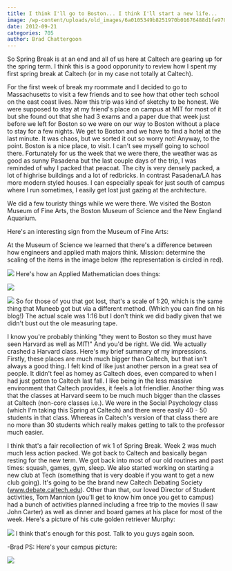 ```yaml
---
title: I think I'll go to Boston... I think I'll start a new life...
image: /wp-content/uploads/old_images/6a0105349b8251970b01676488d1fe970b-800wi.jpg
date: 2012-09-21
categories: 705
author: Brad Chattergoon
---
```


So Spring Break is at an end and all of us here at Caltech are gearing up for the spring term. I think this is a good opporunity to review how I spent my first spring break at Caltech (or in my case not totally at Caltech).

For the first week of break my roommate and I decided to go to Massachusetts to visit a few friends and to see how that other tech school on the east coast lives. Now this trip was kind of sketchy to be honest. We were supposed to stay at my friend's place on campus at MIT for most of it but she found out that she had 3 exams and a paper due that week just before we left for Boston so we were on our way to Boston without a place to stay for a few nights. We get to Boston and we have to find a hotel at the last minute. It was chaos, but we sorted it out so worry not!
Anyway, to the point. Boston is a nice place, to visit. I can't see myself going to school there. Fortunately for us the week that we were there, the weather was as good as sunny Pasadena but the last couple days of the trip, I was reminded of why I packed that peacoat. The city is very densely packed, a lot of highrise buildings and a lot of redbricks. In contrast Pasadena/LA has more modern styled houses. I can especially speak for just south of campus where I run sometimes, I easily get lost just gazing at the architecture.

We did a few touristy things while we were there. We visited the Boston Museum of Fine Arts, the Boston Museum of Science and the New England Aquarium.

Here's an interesting sign from the Museum of Fine Arts:

At the Museum of Science we learned that there's a difference between how engineers and applied math majors think. Mission: determine the scaling of the items in the image below (the representation is circled in red).


![](/old_images/6a0105349b8251970b01676488d946970b-800wi.jpg)
Here's how an Applied Mathematician does things:



![](/old_images/6a0105349b8251970b016303941acd970d-500wi.jpg)

![](/old_images/6a0105349b8251970b016303943131970d-500wi.jpg)
So for those of you that got lost, that's a scale of 1:20, which is the same thing that Muneeb got but via a different method. (Which you can find on his blog!) The actual scale was 1:16 but I don't think we did badly given that we didn't bust out the ole measuring tape.

I know you're probably thinking "they went to Boston so they must have seen Harvard as well as MIT!" And you'd be right. We did. We actually crashed a Harvard class. Here's my brief summary of my impressions. Firstly, these places are much much bigger than Caltech, but that isn't always a good thing. I felt kind of like just another person in a great sea of people. It didn't feel as homey as Caltech does, even compared to when I had just gotten to Caltech last fall. I like being in the less massive environment that Caltech provides, it feels a lot friendlier. Another thing was that the classes at Harvard seem to be much much bigger than the classes at Caltech (non-core classes i.e.). We were in the Social Psychology class (which I'm taking this Spring at Caltech) and there were easily 40 - 50 students in that class. Whereas in Caltech's version of that class there are no more than 30 students which really makes getting to talk to the professor much easier.

I think that's a fair recollection of wk 1 of Spring Break. Week 2 was much much less action packed. We got back to Caltech and basically began resting for the new term. We got back into most of our old routines and past times: squash, games, gym, sleep. We also started working on starting a new club at Tech (something that is very doable if you want to get a new club going). It's going to be the brand new Caltech Debating Society (www.debate.caltech.edu). Other than that, our loved Director of Student activities, Tom Mannion (you'll get to know him once you get to campus) had a bunch of activities planned including a free trip to the movies (I saw John Carter) as well as dinner and board games at his place for most of the week. Here's a picture of his cute golden retriever Murphy:


![](/old_images/6a0105349b8251970b016303948158970d-320wi.jpg)
I think that's enough for this post. Talk to you guys again soon.

-Brad
PS: Here's your campus picture:


![](/old_images/6a0105349b8251970b017d3c0b843b970c-800wi.jpg)

